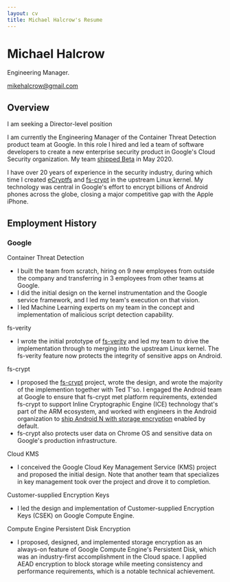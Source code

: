 ```yaml
---
layout: cv
title: Michael Halcrow's Resume
---
```

# Michael Halcrow
Engineering Manager.

<div id="webaddress">
<a href="mikehalcrow@gmail.com">mikehalcrow@gmail.com</a>
</div>

## Overview

I am seeking a Director-level position

I am currently the Engineering Manager of the Container Threat
Detection product team at Google. In this role I hired and led a team
of software developers to create a new enterprise security product in
Google's Cloud Security organization. My team <a
href="https://cloud.google.com/security-command-center/docs/concepts-container-threat-detection-overview">shipped
Beta</a> in May 2020.

I have over 20 years of experience in the security industry, during
which time I created <a
href="https://www.linuxjournal.com/article/9400">eCryptfs</a> and <a
href="https://lwn.net/Articles/639427/">fs-crypt</a> in the upstream
Linux kernel. My technology was central in Google's effort to encrypt
billions of Android phones across the globe, closing a major
competitive gap with the Apple iPhone.

## Employment History

### Google

Container Threat Detection

 * I built the team from scratch, hiring on 9 new employees from
   outside the company and transferring in 3 employees from other
   teams at Google.
 * I did the initial design on the kernel instrumentation and the
   Google service framework, and I led my team's execution on that
   vision.
 * I led Machine Learning experts on my team in the concept and
   implementation of malicious script detection capability.

fs-verity

 * I wrote the initial prototype of <a
   href="https://www.youtube.com/watch?v=Aw5h6aBhu6M">fs-verity</a>
   and led my team to drive the implementation through to merging into
   the upstream Linux kernel. The fs-verity feature now protects the
   integrity of sensitive apps on Android.

fs-crypt

 * I proposed the <a
   href="https://lwn.net/Articles/639427/">fs-crypt</a> project, wrote
   the design, and wrote the majority of the implemention together
   with Ted T'so. I engaged the Android team at Google to ensure that
   fs-crypt met platform requirements, extended fs-crypt to support
   Inline Cryptographic Engine (ICE) technology that's part of the ARM
   ecosystem, and worked with engineers in the Android organization to
   <a
   href="https://android-developers.googleblog.com/2016/11/pixel-security-better-faster-stronger.html">ship
   Android N with storage encryption</a> enabled by default.
 * fs-crypt also protects user data on Chrome OS and sensitive data on
   Google's production infrastructure.

Cloud KMS

 * I conceived the Google Cloud Key Management Service (KMS) project
   and proposed the initial design. Note that another team that
   specializes in key management took over the project and drove it to
   completion.

Customer-supplied Encryption Keys

 * I led the design and implementation of Customer-supplied Encryption
   Keys (CSEK) on Google Compute Engine.

Compute Engine Persistent Disk Encryption

 * I proposed, designed, and implemented storage encryption as an
   always-on feature of Google Compute Engine's Persistent Disk, which
   was an industry-first accomplishment in the Cloud space. I applied
   AEAD encryption to block storage while meeting consistency and
   performance requirements, which is a notable technical
   achievement.